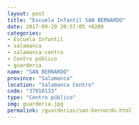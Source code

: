```yaml
---
layout: post
title: "Escuela Infantil SAN BERNARDO"
date: 2017-09-20 20:57:05 +0200
categories:
- Escuela Infantil
- salamanca
- salamanca-centro
- Centro público
- guarderia
name: "SAN BERNARDO"
province: "Salamanca"
location: "Salamanca Centro"
code: "37010133"
type: "Centro público"
img: guarderia.jpg
permalink: /guarderias/san-bernardo.html
---
```

